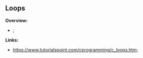 ## Loops

**Overview:**

- ;

**Links:**

- https://www.tutorialspoint.com/cprogramming/c_loops.htm;
